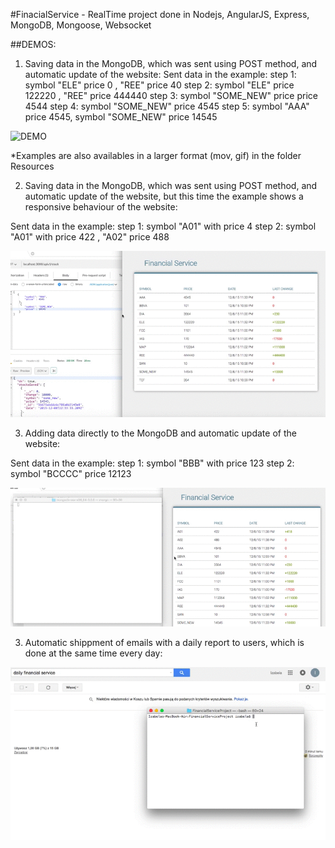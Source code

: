 #FinacialService -
RealTime project done in Nodejs, AngularJS, Express, MongoDB, Mongoose, Websocket








##DEMOS:
1. Saving data in the MongoDB, which was sent using POST method, and automatic update of the website:
Sent data in the example:
step 1: symbol "ELE" price 0 , "REE" price 40
step 2: symbol "ELE" price 122220 , "REE" price 444440
step 3: symbol "SOME_NEW" price price 4544
step 4: symbol "SOME_NEW" price 4545
step 5: symbol "AAA" price 4545, symbol "SOME_NEW" price 14545


![DEMO](https://github.com/Iza-H/FinancialService/blob/master/resources/demo1.gif)


*Examples are also availables in a larger format (mov, gif) in the folder Resources

2. Saving data in the MongoDB, which was sent using POST method, and automatic update of the website, but this time the example shows a responsive behaviour of the website:

Sent data in the example:
step 1: symbol "A01" with price 4
step 2: symbol "A01" with price 422 , "A02" price 488


![DEMO](https://github.com/Iza-H/FinancialService/blob/master/resources/demo2.gif)

3. Adding data directly to the MongoDB and automatic update of the website:

Sent data in the example:
step 1: symbol "BBB" with price 123
step 2: symbol "BCCCC" price 12123


![DEMO](https://github.com/Iza-H/FinancialService/blob/master/resources/demo3.gif)

3. Automatic shippment of emails with a daily report to users, which is done at the same time every day:

![DEMO](https://github.com/Iza-H/FinancialService/blob/master/resources/demo4.gif)

